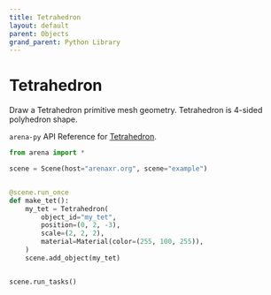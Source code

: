 ```yaml
---
title: Tetrahedron
layout: default
parent: Objects
grand_parent: Python Library
---
```


# Tetrahedron

Draw a Tetrahedron primitive mesh geometry. Tetrahedron is 4-sided polyhedron shape.

`arena-py` API Reference for [Tetrahedron](/content/python-api/objects/tetrahedron).

```python
from arena import *

scene = Scene(host="arenaxr.org", scene="example")


@scene.run_once
def make_tet():
    my_tet = Tetrahedron(
        object_id="my_tet",
        position=(0, 2, -3),
        scale=(2, 2, 2),
        material=Material(color=(255, 100, 255)),
    )
    scene.add_object(my_tet)


scene.run_tasks()
```
